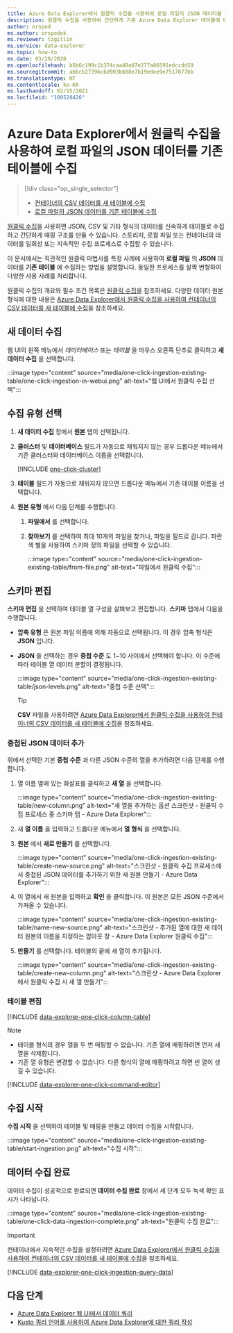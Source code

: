```yaml
---
title: Azure Data Explorer에서 원클릭 수집을 사용하여 로컬 파일의 JSON 데이터를 기존 테이블에 수집
description: 원클릭 수집을 사용하여 간단하게 기존 Azure Data Explorer 테이블에 데이터를 수집(로드)합니다.
author: orspod
ms.author: orspodek
ms.reviewer: tzgitlin
ms.service: data-explorer
ms.topic: how-to
ms.date: 03/29/2020
ms.openlocfilehash: b5b6c199c1b374caa40a07e277a06591edccdd59
ms.sourcegitcommit: abbcb27396c6d903b608e7b19edee9e7517877bb
ms.translationtype: HT
ms.contentlocale: ko-KR
ms.lasthandoff: 02/15/2021
ms.locfileid: "100528426"
---
```

# <a name="use-one-click-ingestion-to-ingest-json-data-from-a-local-file-to-an-existing-table-in-azure-data-explorer"></a>Azure Data Explorer에서 원클릭 수집을 사용하여 로컬 파일의 JSON 데이터를 기존 테이블에 수집


> [!div class="op_single_selector"]
> * [컨테이너의 CSV 데이터를 새 테이블에 수집](one-click-ingestion-new-table.md)
> * [로컬 파일의 JSON 데이터를 기존 테이블에 수집](one-click-ingestion-existing-table.md)

[원클릭 수집](ingest-data-one-click.md)을 사용하면 JSON, CSV 및 기타 형식의 데이터를 신속하게 테이블로 수집하고 간단하게 매핑 구조를 만들 수 있습니다. 스토리지, 로컬 파일 또는 컨테이너의 데이터를 일회성 또는 지속적인 수집 프로세스로 수집할 수 있습니다.  

이 문서에서는 직관적인 원클릭 마법사를 특정 사례에 사용하여 **로컬 파일** 의 **JSON** 데이터를 **기존 테이블** 에 수집하는 방법을 설명합니다. 동일한 프로세스를 살짝 변형하여 다양한 사용 사례를 처리합니다.

원클릭 수집의 개요와 필수 조건 목록은 [원클릭 수집](ingest-data-one-click.md)을 참조하세요.
다양한 데이터 원본 형식에 대한 내용은 [Azure Data Explorer에서 원클릭 수집을 사용하여 컨테이너의 CSV 데이터를 새 테이블에 수집](one-click-ingestion-new-table.md)을 참조하세요.

## <a name="ingest-new-data"></a>새 데이터 수집

웹 UI의 왼쪽 메뉴에서 *데이터베이스* 또는 *테이블* 을 마우스 오른쪽 단추로 클릭하고 **새 데이터 수집** 을 선택합니다.

   :::image type="content" source="media/one-click-ingestion-existing-table/one-click-ingestion-in-webui.png" alt-text="웹 UI에서 원클릭 수집 선택":::
 
## <a name="select-an-ingestion-type"></a>수집 유형 선택

1. **새 데이터 수집** 창에서 **원본** 탭이 선택됩니다.

1. **클러스터** 및 **데이터베이스** 필드가 자동으로 채워지지 않는 경우 드롭다운 메뉴에서 기존 클러스터와 데이터베이스 이름을 선택합니다.
    
    [!INCLUDE [one-click-cluster](includes/one-click-cluster.md)]

1. **테이블** 필드가 자동으로 채워지지 않으면 드롭다운 메뉴에서 기존 테이블 이름을 선택합니다.

1. **원본 유형** 에서 다음 단계를 수행합니다.

   1. **파일에서** 를 선택합니다.  
   1. **찾아보기** 를 선택하여 최대 10개의 파일을 찾거나, 파일을 필드로 끕니다. 파란색 별을 사용하여 스키마 정의 파일을 선택할 수 있습니다.
    
      :::image type="content" source="media/one-click-ingestion-existing-table/from-file.png" alt-text="파일에서 원클릭 수집":::

## <a name="edit-the-schema"></a>스키마 편집

**스키마 편집** 을 선택하여 테이블 열 구성을 살펴보고 편집합니다. **스키마** 탭에서 다음을 수행합니다.

   * **압축 유형** 은 원본 파일 이름에 의해 자동으로 선택됩니다. 이 경우 압축 형식은 **JSON** 입니다.
        
   * **JSON** 을 선택하는 경우 **중첩 수준** 도 1~10 사이에서 선택해야 합니다. 이 수준에 따라 테이블 열 데이터 분할이 결정됩니다.

        :::image type="content" source="media/one-click-ingestion-existing-table/json-levels.png" alt-text="중첩 수준 선택":::
    
       > [!TIP]
       > **CSV** 파일을 사용하려면 [Azure Data Explorer에서 원클릭 수집을 사용하여 컨테이너의 CSV 데이터를 새 테이블에 수집](one-click-ingestion-new-table.md#edit-the-schema)을 참조하세요.

### <a name="add-nested-json-data"></a>중첩된 JSON 데이터 추가 

위에서 선택한 기본 **중첩 수준** 과 다른 JSON 수준의 열을 추가하려면 다음 단계를 수행합니다.

1. 열 이름 옆에 있는 화살표를 클릭하고 **새 열** 을 선택합니다.

    :::image type="content" source="media/one-click-ingestion-existing-table/new-column.png" alt-text="새 열을 추가하는 옵션 스크린샷 - 원클릭 수집 프로세스 중 스키마 탭 - Azure Data Explorer":::

1. 새 **열 이름** 을 입력하고 드롭다운 메뉴에서 **열 형식** 을 선택합니다.
1. **원본** 에서 **새로 만들기** 를 선택합니다.

    :::image type="content" source="media/one-click-ingestion-existing-table/create-new-source.png" alt-text="스크린샷 - 원클릭 수집 프로세스에서 중첩된 JSON 데이터를 추가하기 위한 새 원본 만들기 - Azure Data Explorer":::

1. 이 열에서 새 원본을 입력하고 **확인** 을 클릭합니다. 이 원본은 모든 JSON 수준에서 가져올 수 있습니다.

    :::image type="content" source="media/one-click-ingestion-existing-table/name-new-source.png" alt-text="스크린샷 - 추가된 열에 대한 새 데이터 원본의 이름을 지정하는 팝아웃 창 - Azure Data Explorer 원클릭 수집":::

1. **만들기** 를 선택합니다. 테이블의 끝에 새 열이 추가됩니다.

    :::image type="content" source="media/one-click-ingestion-existing-table/create-new-column.png" alt-text="스크린샷 - Azure Data Explorer에서 원클릭 수집 시 새 열 만들기":::

### <a name="edit-the-table"></a>테이블 편집 

[!INCLUDE [data-explorer-one-click-column-table](includes/data-explorer-one-click-column-table.md)]

> [!NOTE]
> * 테이블 형식의 경우 열을 두 번 매핑할 수 없습니다. 기존 열에 매핑하려면 먼저 새 열을 삭제합니다.
> * 기존 열 유형은 변경할 수 없습니다. 다른 형식의 열에 매핑하려고 하면 빈 열이 생길 수 있습니다.

[!INCLUDE [data-explorer-one-click-command-editor](includes/data-explorer-one-click-command-editor.md)]

## <a name="start-ingestion"></a>수집 시작

**수집 시작** 을 선택하여 테이블 및 매핑을 만들고 데이터 수집을 시작합니다.

:::image type="content" source="media/one-click-ingestion-existing-table/start-ingestion.png" alt-text="수집 시작":::

## <a name="complete-data-ingestion"></a>데이터 수집 완료

데이터 수집이 성공적으로 완료되면 **데이터 수집 완료** 창에서 세 단계 모두 녹색 확인 표시가 나타납니다.

:::image type="content" source="media/one-click-ingestion-existing-table/one-click-data-ingestion-complete.png" alt-text="원클릭 수집 완료":::

> [!IMPORTANT]
> 컨테이너에서 지속적인 수집을 설정하려면 [Azure Data Explorer에서 원클릭 수집을 사용하여 컨테이너의 CSV 데이터를 새 테이블에 수집](one-click-ingestion-new-table.md#create-continuous-ingestion-for-container)을 참조하세요.

[!INCLUDE [data-explorer-one-click-ingestion-query-data](includes/data-explorer-one-click-ingestion-query-data.md)]

## <a name="next-steps"></a>다음 단계

* [Azure Data Explorer 웹 UI에서 데이터 쿼리](web-query-data.md)
* [Kusto 쿼리 언어를 사용하여 Azure Data Explorer에 대한 쿼리 작성](write-queries.md)

